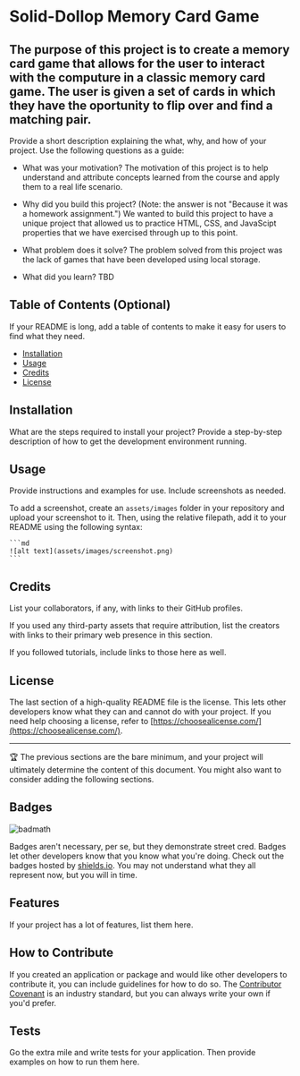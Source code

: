 # Solid-Dollop Memory Card Game

## The purpose of this project is to create a memory card game that allows for the user to interact with the computure in a classic memory card game. The user is given a set of cards in which they have the oportunity to flip over and find a matching pair.

Provide a short description explaining the what, why, and how of your project. Use the following questions as a guide:

- What was your motivation? The motivation of this project is to help understand and attribute concepts learned from the course and apply them to a real life scenario.
  
- Why did you build this project? (Note: the answer is not "Because it was a homework assignment.") We wanted to build this project to have a unique project that allowed us to practice HTML, CSS, and JavaScipt properties that we have exercised through up to this point.
  
- What problem does it solve? The problem solved from this project was the lack of games that have been developed using local storage.
  
- What did you learn? TBD

## Table of Contents (Optional)

If your README is long, add a table of contents to make it easy for users to find what they need.

- [Installation](#installation)
- [Usage](#usage)
- [Credits](#credits)
- [License](#license)

## Installation

What are the steps required to install your project? Provide a step-by-step description of how to get the development environment running.

## Usage

Provide instructions and examples for use. Include screenshots as needed.

To add a screenshot, create an `assets/images` folder in your repository and upload your screenshot to it. Then, using the relative filepath, add it to your README using the following syntax:

    ```md
    ![alt text](assets/images/screenshot.png)
    ```

## Credits

List your collaborators, if any, with links to their GitHub profiles.

If you used any third-party assets that require attribution, list the creators with links to their primary web presence in this section.

If you followed tutorials, include links to those here as well.

## License

The last section of a high-quality README file is the license. This lets other developers know what they can and cannot do with your project. If you need help choosing a license, refer to [https://choosealicense.com/](https://choosealicense.com/).

---

🏆 The previous sections are the bare minimum, and your project will ultimately determine the content of this document. You might also want to consider adding the following sections.

## Badges

![badmath](https://img.shields.io/github/languages/top/lernantino/badmath)

Badges aren't necessary, per se, but they demonstrate street cred. Badges let other developers know that you know what you're doing. Check out the badges hosted by [shields.io](https://shields.io/). You may not understand what they all represent now, but you will in time.

## Features

If your project has a lot of features, list them here.

## How to Contribute

If you created an application or package and would like other developers to contribute it, you can include guidelines for how to do so. The [Contributor Covenant](https://www.contributor-covenant.org/) is an industry standard, but you can always write your own if you'd prefer.

## Tests

Go the extra mile and write tests for your application. Then provide examples on how to run them here.
